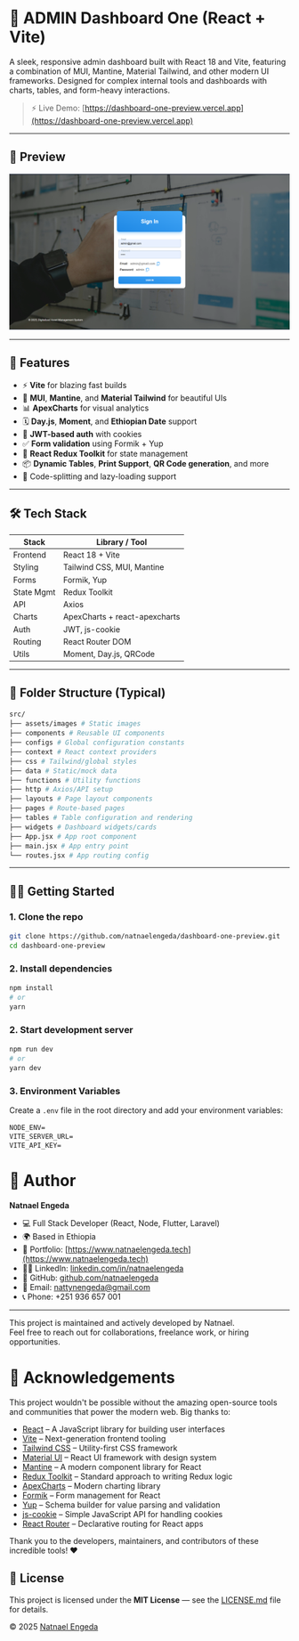 # 🧭 ADMIN Dashboard One (React + Vite)

A sleek, responsive admin dashboard built with React 18 and Vite, featuring a combination of MUI, Mantine, Material Tailwind, and other modern UI frameworks. Designed for complex internal tools and dashboards with charts, tables, and form-heavy interactions.

> ⚡ Live Demo: [https://dashboard-one-preview.vercel.app](https://dashboard-one-preview.vercel.app)

---

## 📸 Preview

![Dashboard Screenshot](./public/img/dashboard-one-preview-image-one.png)

---

## 🚀 Features

- ⚡ **Vite** for blazing fast builds
- 🎨 **MUI**, **Mantine**, and **Material Tailwind** for beautiful UIs
- 📊 **ApexCharts** for visual analytics
- 🗓️ **Day.js**, **Moment**, and **Ethiopian Date** support
- 🔐 **JWT-based auth** with cookies
- ✅ **Form validation** using Formik + Yup
- 🔁 **React Redux Toolkit** for state management
- 📦 **Dynamic Tables**, **Print Support**, **QR Code generation**, and more
- 🧠 Code-splitting and lazy-loading support

---

## 🛠 Tech Stack

| Stack        | Library / Tool                |
|--------------|-------------------------------|
| Frontend     | React 18 + Vite               |
| Styling      | Tailwind CSS, MUI, Mantine    |
| Forms        | Formik, Yup                   |
| State Mgmt   | Redux Toolkit                 |
| API          | Axios                         |
| Charts       | ApexCharts + react-apexcharts |
| Auth         | JWT, js-cookie                |
| Routing      | React Router DOM              |
| Utils        | Moment, Day.js, QRCode        |

---


## 📂 Folder Structure (Typical)

```bash 
src/
├── assets/images # Static images
├── components # Reusable UI components
├── configs # Global configuration constants
├── context # React context providers
├── css # Tailwind/global styles
├── data # Static/mock data
├── functions # Utility functions
├── http # Axios/API setup
├── layouts # Page layout components
├── pages # Route-based pages
├── tables # Table configuration and rendering
├── widgets # Dashboard widgets/cards
├── App.jsx # App root component
├── main.jsx # App entry point
└── routes.jsx # App routing config
```

---

## 🧑‍💻 Getting Started

### 1. Clone the repo

```bash
git clone https://github.com/natnaelengeda/dashboard-one-preview.git
cd dashboard-one-preview
```

### 2. Install dependencies

```bash
npm install
# or
yarn
```

### 2. Start development server

```bash
npm run dev
# or
yarn dev
```

### 3. Environment Variables
Create a `.env` file in the root directory and add your environment variables:

```env
NODE_ENV=
VITE_SERVER_URL=
VITE_API_KEY=
```

# 👤 Author

**Natnael Engeda**

- 💻 Full Stack Developer (React, Node, Flutter, Laravel)
- 🌍 Based in Ethiopia
- 🔗 Portfolio: [https://www.natnaelengeda.tech](https://www.natnaelengeda.tech)
- 🧑‍💼 LinkedIn: [linkedin.com/in/natnaelengeda](https://www.linkedin.com/in/natnaelengeda)
- 🐙 GitHub: [github.com/natnaelengeda](https://github.com/natnaelengeda)
- 📧 Email: nattynengeda@gmail.com
- 📞 Phone: +251 936 657 001

---

This project is maintained and actively developed by Natnael.  
Feel free to reach out for collaborations, freelance work, or hiring opportunities.

# 🙌 Acknowledgements

This project wouldn't be possible without the amazing open-source tools and communities that power the modern web. Big thanks to:

- [React](https://reactjs.org/) – A JavaScript library for building user interfaces
- [Vite](https://vitejs.dev/) – Next-generation frontend tooling
- [Tailwind CSS](https://tailwindcss.com/) – Utility-first CSS framework
- [Material UI](https://mui.com/) – React UI framework with design system
- [Mantine](https://mantine.dev/) – A modern component library for React
- [Redux Toolkit](https://redux-toolkit.js.org/) – Standard approach to writing Redux logic
- [ApexCharts](https://apexcharts.com/) – Modern charting library
- [Formik](https://formik.org/) – Form management for React
- [Yup](https://github.com/jquense/yup) – Schema builder for value parsing and validation
- [js-cookie](https://github.com/js-cookie/js-cookie) – Simple JavaScript API for handling cookies
- [React Router](https://reactrouter.com/) – Declarative routing for React apps

Thank you to the developers, maintainers, and contributors of these incredible tools! ❤️


## 📄 License

This project is licensed under the **MIT License** — see the [LICENSE.md](./LICENSE.md) file for details.

© 2025 [Natnael Engeda](https://github.com/natnaelengeda)